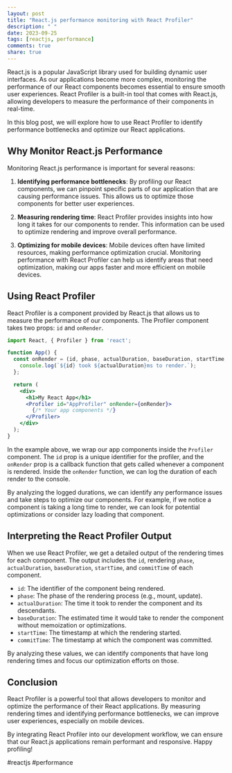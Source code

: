 ```yaml
---
layout: post
title: "React.js performance monitoring with React Profiler"
description: " "
date: 2023-09-25
tags: [reactjs, performance]
comments: true
share: true
---
```


React.js is a popular JavaScript library used for building dynamic user interfaces. As our applications become more complex, monitoring the performance of our React components becomes essential to ensure smooth user experiences. React Profiler is a built-in tool that comes with React.js, allowing developers to measure the performance of their components in real-time.

In this blog post, we will explore how to use React Profiler to identify performance bottlenecks and optimize our React applications.

## Why Monitor React.js Performance

Monitoring React.js performance is important for several reasons:

1. **Identifying performance bottlenecks**: By profiling our React components, we can pinpoint specific parts of our application that are causing performance issues. This allows us to optimize those components for better user experiences.

2. **Measuring rendering time**: React Profiler provides insights into how long it takes for our components to render. This information can be used to optimize rendering and improve overall performance.

3. **Optimizing for mobile devices**: Mobile devices often have limited resources, making performance optimization crucial. Monitoring performance with React Profiler can help us identify areas that need optimization, making our apps faster and more efficient on mobile devices.

## Using React Profiler

React Profiler is a component provided by React.js that allows us to measure the performance of our components. The Profiler component takes two props: `id` and `onRender`.

```jsx
import React, { Profiler } from 'react';

function App() {
  const onRender = (id, phase, actualDuration, baseDuration, startTime, commitTime) => {
    console.log(`${id} took ${actualDuration}ms to render.`);
  };

  return (
    <div>
      <h1>My React App</h1>
      <Profiler id="AppProfiler" onRender={onRender}>
        {/* Your app components */}
      </Profiler>
    </div>
  );
}
```

In the example above, we wrap our app components inside the `Profiler` component. The `id` prop is a unique identifier for the profiler, and the `onRender` prop is a callback function that gets called whenever a component is rendered. Inside the `onRender` function, we can log the duration of each render to the console.

By analyzing the logged durations, we can identify any performance issues and take steps to optimize our components. For example, if we notice a component is taking a long time to render, we can look for potential optimizations or consider lazy loading that component.

## Interpreting the React Profiler Output

When we use React Profiler, we get a detailed output of the rendering times for each component. The output includes the `id`, rendering `phase`, `actualDuration`, `baseDuration`, `startTime`, and `commitTime` of each component.

- `id`: The identifier of the component being rendered.
- `phase`: The phase of the rendering process (e.g., mount, update).
- `actualDuration`: The time it took to render the component and its descendants.
- `baseDuration`: The estimated time it would take to render the component without memoization or optimizations.
- `startTime`: The timestamp at which the rendering started.
- `commitTime`: The timestamp at which the component was committed.

By analyzing these values, we can identify components that have long rendering times and focus our optimization efforts on those.

## Conclusion

React Profiler is a powerful tool that allows developers to monitor and optimize the performance of their React applications. By measuring rendering times and identifying performance bottlenecks, we can improve user experiences, especially on mobile devices.

By integrating React Profiler into our development workflow, we can ensure that our React.js applications remain performant and responsive. Happy profiling!

#reactjs #performance